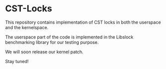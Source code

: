 CST-Locks
=========

This repository contains implementation of CST locks in both
the userspace and the kernelspace.

The userspace part of the code is implemented in the Libslock
benchmarking library for our testing purpose.

We will soon release our kernel patch.

Stay tuned!
